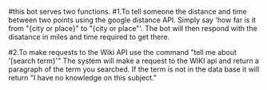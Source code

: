 #this bot serves two functions.
#1.To tell someone the distance and time between two points using the google distance API. Simply say 'how far is it from "{city or place}" to "{city or place"'. The bot will then respond with the disatance in miles and time required to get there.

#2.To make requests to the Wiki API use the command "tell me about '[search term}'" The system will make a request to the WIKI api and return a paragraph of the term you searched. If the term is not in the data base it will return "I have no knowledge on this subject."
